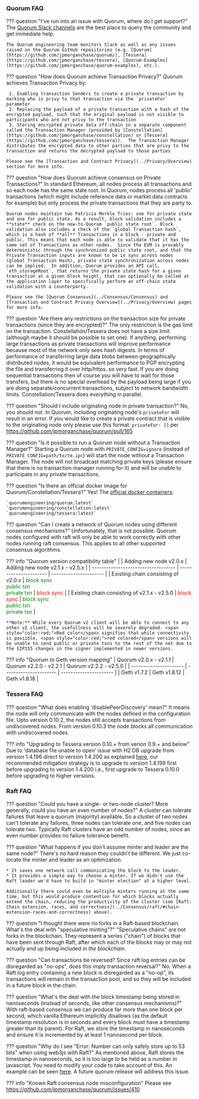 ### Quorum FAQ

??? question "I've run into an issue with Quorum, where do I get support?"
    The [Quorum Slack channels](https://clh7rniov2.execute-api.us-east-1.amazonaws.com/Express/) are the best place to query the community and get immediate help.
 
    The Quorum engineering team monitors Slack as well as any issues raised on the Quorum GitHub repositories (e.g. [Quorum](https://github.com/jpmorganchase/quorum/), [Tessera](https://github.com/jpmorganchase/tessera), [Quorum-Examples](https://github.com/jpmorganchase/quorum-examples), etc.).  
    
??? question "How does Quorum achieve Transaction Privacy?"
    Quorum achieves Transaction Privacy by:
    
     1. Enabling transaction Senders to create a private transaction by marking who is privy to that transaction via the `privateFor` parameter
     2. Replacing the payload of a private transaction with a hash of the encrypted payload, such that the original payload is not visible to participants who are not privy to the transaction
     3. Storing encrypted private data off-chain in a separate component called the Transaction Manager (provided by [Constellation](https://github.com/jpmorganchase/constellation) or [Tessera](https://github.com/jpmorganchase/tessera)).  The Transaction Manager distributes the encrypted data to other parties that are privy to the transaction and returns the decrypted payload to those parties 
    
    Please see the [Transaction and Contract Privacy](../Privacy/Overview) section for more info.
    
??? question "How does Quorum achieve consensus on Private Transactions?"
    In standard Ethereum, all nodes process all transactions and so each node has the same state root.  In Quorum, nodes process all 'public' transactions (which might include reference data or market data contracts for example) but only process the private transactions that they are party to.  
    
    Quorum nodes maintain two Patricia Merkle Tries: one for private state and one for public state. As a result, block validation includes a **state** check on the new-to-Quorum `public state root`. Block validation also includes a check of the `global Transaction hash`, which is a hash of **all** Transactions in a block - private and public. This means that each node is able to validate that it has the same set of Transactions as other nodes.  Since the EVM is provably deterministic through the synchronized public state root, and that the Private Transaction inputs are known to be in sync across nodes (global Transaction Hash), private state synchronization across nodes can be implied.  In addition, Quorum provides an API call, `eth_storageRoot`, that returns the private state hash for a given transaction at a given block height, that can optionally be called at the application layer to specifically perform an off-chain state validation with a counterparty.
    
    Please see the [Quorum Consensus](../Consensus/Consensus) and [Transaction and Contract Privacy Overview](../Privacy/Overview) pages for more info.

??? question "Are there any restrictions on the transaction size for private transactions (since they are encrypted)?"
    The only restriction is the gas limit on the transaction. Constellation/Tessera does not have a size limit (although maybe it should be possible to set one). If anything, performing large transactions as private transactions will improve performance because most of the network only sees hash digests. In terms of performance of transferring large data blobs between geographically distributed nodes, it would be equivalent performance to PGP encrypting the file and transferring it over http/https..so very fast. If you are doing sequential transactions then of course you will have to wait for those transfers, but there is no special overhead by the payload being large if you are doing separate/concurrent transactions, subject to network bandwidth limits. Constellation/Tessera does everything in parallel.

??? question "Should I include originating node in private transaction?"
    No, you should not. In Quorum, including originating node's `privateFor` will result in an error. If you would like to create a private contract that is visible to the originating node only please use this format: `privateFor: []` per https://github.com/jpmorganchase/quorum/pull/165

??? question "Is it possible to run a Quorum node without a Transaction Manager?"
    Starting a Quorum node with `PRIVATE_CONFIG=ignore` (instead of `PRIVATE_CONFIG=path/to/tm.ipc`) will start the node without a Transaction Manager. The node will not broadcast matching private keys (please ensure that there is no transaction manager running for it) and will be unable to participate in any private transactions.
    
??? question "Is there an official docker image for Quorum/Constellation/Tessera?"
    Yes! The [official docker containers](https://hub.docker.com/u/quorumengineering/):
    
    `quorumengineering/quorum:latest`
    `quorumengineering/constellation:latest`
    `quorumengineering/tessera:latest`
    
??? question "Can I create a network of Quorum nodes using different consensus mechanisms?"
    Unfortunately, that is not possible. Quorum nodes configured with raft will only be able to work correctly with other nodes running raft consensus. This applies to all other supported consensus algorithms.

??? info "Quorum version compatibility table"
    |                                     | Adding new node v2.0.x | Adding new node v2.1.x - v2.5.x |
    | ----------------------------------- | ---------------------- | ---------------------- |
    | Existing chain consisting of v2.0.x | <span style="color:green;">block sync<br /> public txn<br /> private txn</span>  | <span style="color:red;">block sync</span>  |
    | Existing chain consisting of v2.1.x - v2.5.0 | <span style="color:red;">block sync</span>  | <span style="color:green;">block sync<br /> public txn<br /> private txn</span> |

    **Note:** While every Quorum v2 client will be able to connect to any other v2 client, the usefullness will be severely degraded. <span style="color:red;">Red color</span> signifies that while connectivity is possible, <span style="color:red;">red colored</span> versions will be unable to send public or private txns to the rest of the net due to the EIP155 changes in the signer implemented in newer versions.

??? info "Quorum to Geth version mapping"
    | Quorum v2.0.x - v2.1.1 | Quorum v2.2.0 - v2.2.1 | Quorum v2.2.2 - v2.5.0 |
    | ---------------------- | ---------------------- | ---------------------- |
    | Geth v1.7.2            | Geth v1.8.12           | Geth v1.8.18           |


### Tessera FAQ

??? question "What does enabling 'disablePeerDiscovery' mean?"
    It means the node will only communicate with the nodes defined in the configuration file. Upto version 0.10.2, the nodes still accepts transactions from undiscovered nodes. From version 0.10.3 the node blocks all communication with undiscovered nodes.

??? info "Upgrading to Tessera version 0.10.+ from verion 0.9.+ and below"
    Due to 'database file unable to open' issue with H2 DB upgrade from version 1.4.196 direct to version 1.4.200 as explained  [here](https://github.com/h2database/h2database/issues/2263), our recommended mitigation strategy is to upgrade to version 1.4.199 first before upgrading to version 1.4.200 i.e., first upgrade to Tessera 0.10.0 before upgrading to higher versions. 

### Raft FAQ

??? question "Could you have a single- or two-node cluster? More generally, could you have an even number of nodes?"
    A cluster can tolerate failures that leave a quorum (majority) available. So a cluster of two nodes can't tolerate any failures, three nodes can tolerate one, and five nodes can tolerate two. Typically Raft clusters have an odd number of nodes, since an even number provides no failure tolerance benefit.

??? question "What happens if you don't assume minter and leader are the same node?"
    There's no hard reason they couldn't be different. We just co-locate the minter and leader as an optimization.
    
    * It saves one network call communicating the block to the leader.
    * It provides a simple way to choose a minter. If we didn't use the Raft leader we'd have to build in "minter election" at a higher level.

    Additionally there could even be multiple minters running at the same time, but this would produce contention for which blocks actually extend the chain, reducing the productivity of the cluster (see [Raft: Chain extension, races, and correctness](../Consensus/raft/#chain-extension-races-and-correctness) above).

??? question "I thought there were no forks in a Raft-based blockchain. What's the deal with "speculative minting"?"
    "Speculative chains" are not forks in the blockchain. They represent a series ("chain") of blocks that have been sent through Raft, after which each of the blocks may or may not actually end up being included in *the blockchain*.

??? question "Can transactions be reversed? Since raft log entries can be disregarded as "no-ops", does this imply transaction reversal?"
    No. When a Raft log entry containing a new block is disregarded as a "no-op", its transactions will remain in the transaction pool, and so they will be included in a future block in the chain.

??? question "What's the deal with the block timestamp being stored in nanoseconds (instead of seconds, like other consensus mechanisms)?"
    With raft-based consensus we can produce far more than one block per second, which vanilla Ethereum implicitly disallows (as the default timestamp resolution is in seconds and every block must have a timestamp greater than its parent). For Raft, we store the timestamp in nanoseconds and ensure it is incremented by at least 1 nanosecond per block.

??? question "Why do I see "Error: Number can only safely store up to 53 bits" when using web3js with Raft?"
    As mentioned above, Raft stores the timestamp in nanoseconds, so it is too large to be held as a number in javascript.
    You need to modify your code to take account of this. An example can be seen [here](https://github.com/jpmorganchase/quorum.js/blob/master/lib/index.js#L35).
    A future quorum release will address this issue.

??? info "Known Raft consensus node misconfiguration"
    Please see https://github.com/jpmorganchase/quorum/issues/410
